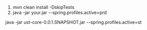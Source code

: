 1. mvn clean install -DskipTests
2. java -jar your.jar --spring.profiles.active=prd

java -jar ust-core-0.0.1.SNAPSHOT.jar --spring.profiles.active=st




